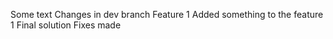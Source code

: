 Some text
Changes in dev branch
Feature 1
Added something to the feature 1
Final solution
Fixes made
